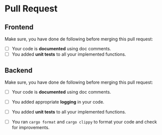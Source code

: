 # Pull Request
<!-- Put a short summary of your changes here -->



<!-- Please remove inappropriate sections -->
## Frontend
Make sure, you have done de following before merging this pull request:
- [ ] Your code is **documented** using doc comments.
- [ ] You added **unit tests** to all your implemented functions.

## Backend
Make sure, you have done de following before merging this pull request:
- [ ] Your code is **documented** using doc comments.
- [ ] You added appropriate **logging** in your code.
- [ ] You added **unit tests** to all your implemented functions.
- [ ] You ran `cargo format` and `cargo clippy` to format your code and check for improvements.


